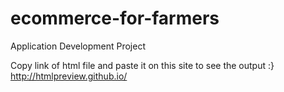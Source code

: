# ecommerce-for-farmers
Application Development Project

Copy link of html file and paste it on this site to see the output :}
http://htmlpreview.github.io/
